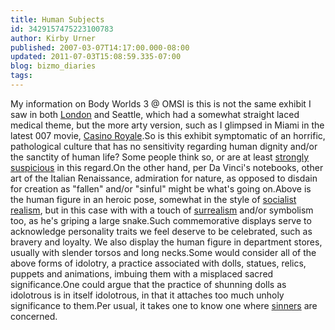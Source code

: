 ```yaml
---
title: Human Subjects
id: 3429157475223100783
author: Kirby Urner
published: 2007-03-07T14:17:00.000-08:00
updated: 2011-07-03T15:08:59.335-07:00
blog: bizmo_diaries
tags: 
---
```


[](https://blogger.googleusercontent.com/img/b/R29vZ2xl/AVvXsEjT3BQDsdQ4LAQ2sBCyyHp65Vunm1m__ow0TWrO3YOgkjSSx46US2bn_JsGuy-7RFIoXxU-zAqB8dn7PB46H6HScp18uCBnYnzL9UMv6rcQ0eVffMn8bFgpLE383TmOWK2DZByU/s1600-h/omsibodies.jpg) My information on Body Worlds 3 @ OMSI is this is not the same exhibit I saw in both [London](http://mybizmo.blogspot.com/2006/04/natural-science.html) and Seattle, which had a somewhat straight laced medical theme, but the more arty version, such as I glimpsed in Miami in the latest 007 movie, [Casino Royale](http://worldgame.blogspot.com/2006/12/casino-royale-movie-review.html).So is this exhibit symptomatic of an horrific, pathological culture that has no sensitivity regarding human dignity and/or the sanctity of human life? Some people think so, or are at least [strongly suspicious](http://mybizmo.blogspot.com/2007/01/wanderers-2007123.html) in this regard.On the other hand, per Da Vinci's notebooks, other art of the Italian Renaissance, admiration for nature, as opposed to disdain for creation as "fallen" and/or "sinful" might be what's going on.[](https://blogger.googleusercontent.com/img/b/R29vZ2xl/AVvXsEiIiOZJ3udNkGLe7CuQDEPCfR2oJaCcWVvlYfChmzQANBlGcrw4Ny3NxPu7xIh3nVbmz8J3X7RZE6-Y7jLWJb6eI3NOPgJWIk2lFJ2lTRR1wHFJVj8dLaQsRvlQ55rAnXWvXYJQ/s1600-h/fireman.jpg)Above is the human figure in an heroic pose, somewhat in the style of [socialist realism](http://images.google.com/images?svnum=10&hl=en&gbv=2&q=%22socialist+realism%22), but in this case with with a touch of [surrealism](http://images.google.com/images?svnum=10&hl=en&gbv=2&q=surrealism) and/or symbolism too, as he's griping a large snake.Such commemorative displays serve to acknowledge personality traits we feel deserve to be celebrated, such as bravery and loyalty.[](https://blogger.googleusercontent.com/img/b/R29vZ2xl/AVvXsEgj46BbNwIf6TBkLWmoRYyAFBanknZcsR34jEy05Rm-MABZSzE6zNMBSudwWp-qaRYhAI0qXLLbA1vRxI-0qqIBj33kfchM1HtZnk_VRq-Hu7uJQHK0620yAAhTu7Ygj_q_Fvmi/s1600-h/mannikins.jpg) We also display the human figure in department stores, usually with slender torsos and long necks.Some would consider all of the above forms of idolotry, a practice associated with dolls, statues, relics, puppets and animations, imbuing them with a misplaced sacred significance.One could argue that the practice of shunning dolls as idolotrous is in itself idolotrous, in that it attaches too much unholy significance to them.Per usual, it takes one to know one where [sinners](http://mybizmo.blogspot.com/2006/07/around-town.html) are concerned.[](http://www.flickr.com/photos/17157315@N00/5744867420/)